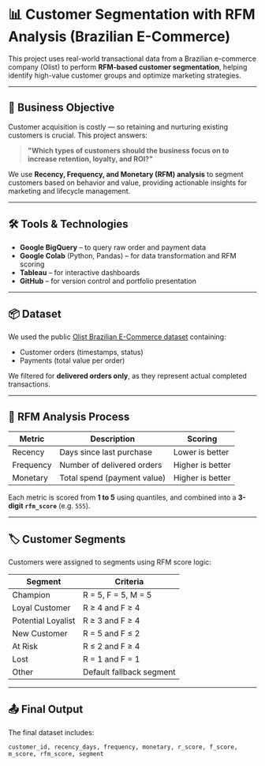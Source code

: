 # 📊 Customer Segmentation with RFM Analysis (Brazilian E-Commerce)

This project uses real-world transactional data from a Brazilian e-commerce company (Olist) to perform **RFM-based customer segmentation**, helping identify high-value customer groups and optimize marketing strategies.

---

## 🎯 Business Objective

Customer acquisition is costly — so retaining and nurturing existing customers is crucial. This project answers:

> **"Which types of customers should the business focus on to increase retention, loyalty, and ROI?"**

We use **Recency, Frequency, and Monetary (RFM) analysis** to segment customers based on behavior and value, providing actionable insights for marketing and lifecycle management.

---

## 🛠 Tools & Technologies

- **Google BigQuery** – to query raw order and payment data  
- **Google Colab** (Python, Pandas) – for data transformation and RFM scoring  
- **Tableau** – for interactive dashboards  
- **GitHub** – for version control and portfolio presentation  

---

## 📦 Dataset

We used the public [Olist Brazilian E-Commerce dataset](https://www.kaggle.com/datasets/olistbr/brazilian-ecommerce) containing:  
- Customer orders (timestamps, status)  
- Payments (total value per order)  

We filtered for **delivered orders only**, as they represent actual completed transactions.

---

## 🧮 RFM Analysis Process

| Metric     | Description                       | Scoring           |
|------------|-----------------------------------|-------------------|
| Recency    | Days since last purchase          | Lower is better   |
| Frequency  | Number of delivered orders        | Higher is better  |
| Monetary   | Total spend   (payment value)     | Higher is better  |

Each metric is scored from **1 to 5** using quantiles, and combined into a **3-digit `rfm_score`** (e.g. `555`).

---

## 🏷 Customer Segments

Customers were assigned to segments using RFM score logic:

| Segment               | Criteria                        |
|-----------------------|---------------------------------|
| Champion              | R = 5, F = 5, M = 5             |
| Loyal Customer        | R ≥ 4 and F ≥ 4                 |
| Potential Loyalist    | R ≥ 3 and F ≥ 4                 |
| New Customer          | R = 5 and F ≤ 2                 |
| At Risk               | R ≤ 2 and F ≥ 4                 |
| Lost                  | R = 1 and F = 1                 |
| Other                 | Default fallback segment        |

---

## 📤 Final Output

The final dataset includes:

```csv
customer_id, recency_days, frequency, monetary, r_score, f_score, m_score, rfm_score, segment
